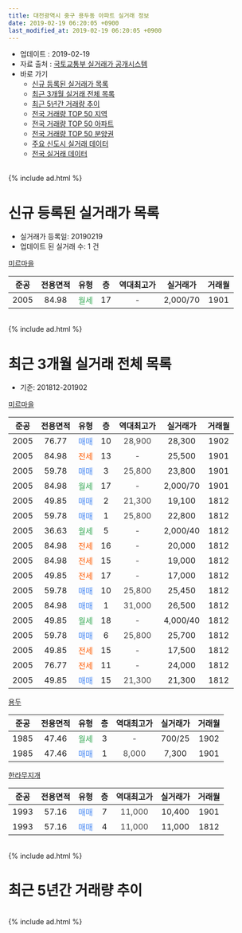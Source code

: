 ```yaml
---
title: 대전광역시 중구 용두동 아파트 실거래 정보
date: 2019-02-19 06:20:05 +0900
last_modified_at: 2019-02-19 06:20:05 +0900
---
```


* 업데이트 : 2019-02-19
* 자료 출처 : [국토교통부 실거래가 공개시스템](http://rt.molit.go.kr)
* 바로 가기
    * [신규 등록된 실거래가 목록](#신규-등록된-실거래가-목록)
    * [최근 3개월 실거래 전체 목록](#최근-3개월-실거래-전체-목록)
    * [최근 5년간 거래량 추이](#최근-5년간-거래량-추이)
    * [전국 거래량 TOP 50 지역](https://inasie.github.io/apt-trade-info/최근-3개월-전국에서-가장-거래가-많이-발생한-지역)
    * [전국 거래량 TOP 50 아파트](https://inasie.github.io/apt-trade-info/최근-3개월-전국에서-가장-거래가-많이-발생한-아파트)
    * [전국 거래량 TOP 50 분양권](https://inasie.github.io/apt-trade-info/최근-3개월-전국에서-가장-거래가-많이-발생한-분양권)
    * [주요 신도시 실거래 데이터](https://inasie.github.io/apt-trade-info/주요-신도시)
    * [전국 실거래 데이터](https://inasie.github.io/apt-trade-info/전국)
<br>
{% include ad.html %}
<br>

# 신규 등록된 실거래가 목록
* 실거래가 등록일: 20190219
* 업데이트 된 실거래 수: 1 건


[미르마을](https://search.naver.com/search.naver?query=%EB%8C%80%EC%A0%84%EA%B4%91%EC%97%AD%EC%8B%9C+%EC%A4%91%EA%B5%AC+%EC%9A%A9%EB%91%90%EB%8F%99+%EB%AF%B8%EB%A5%B4%EB%A7%88%EC%9D%84)

|준공|전용면적|유형|층|역대최고가|실거래가|거래월|
|:---:|:---:|:---:|:---:|:---:|:---:|:---:|
|2005|84.98|<span style="color:#34a853">월세</span>|17|<span style="color:#444444">-</span>|2,000/70|1901|


<br>
{% include ad.html %}
<br>

# 최근 3개월 실거래 전체 목록
* 기준: 201812-201902


[미르마을](https://search.naver.com/search.naver?query=%EB%8C%80%EC%A0%84%EA%B4%91%EC%97%AD%EC%8B%9C+%EC%A4%91%EA%B5%AC+%EC%9A%A9%EB%91%90%EB%8F%99+%EB%AF%B8%EB%A5%B4%EB%A7%88%EC%9D%84)

|준공|전용면적|유형|층|역대최고가|실거래가|거래월|
|:---:|:---:|:---:|:---:|:---:|:---:|:---:|
|2005|76.77|<span style="color:#4285f3">매매</span>|10|<span style="color:#444444">28,900</span>|28,300|1902|
|2005|84.98|<span style="color:#ff5a00">전세</span>|13|<span style="color:#444444">-</span>|25,500|1901|
|2005|59.78|<span style="color:#4285f3">매매</span>|3|<span style="color:#444444">25,800</span>|23,800|1901|
|2005|84.98|<span style="color:#34a853">월세</span>|17|<span style="color:#444444">-</span>|2,000/70|1901|
|2005|49.85|<span style="color:#4285f3">매매</span>|2|<span style="color:#444444">21,300</span>|19,100|1812|
|2005|59.78|<span style="color:#4285f3">매매</span>|1|<span style="color:#444444">25,800</span>|22,800|1812|
|2005|36.63|<span style="color:#34a853">월세</span>|5|<span style="color:#444444">-</span>|2,000/40|1812|
|2005|84.98|<span style="color:#ff5a00">전세</span>|16|<span style="color:#444444">-</span>|20,000|1812|
|2005|84.98|<span style="color:#ff5a00">전세</span>|15|<span style="color:#444444">-</span>|19,000|1812|
|2005|49.85|<span style="color:#ff5a00">전세</span>|17|<span style="color:#444444">-</span>|17,000|1812|
|2005|59.78|<span style="color:#4285f3">매매</span>|10|<span style="color:#444444">25,800</span>|25,450|1812|
|2005|84.98|<span style="color:#4285f3">매매</span>|1|<span style="color:#444444">31,000</span>|26,500|1812|
|2005|49.85|<span style="color:#34a853">월세</span>|18|<span style="color:#444444">-</span>|4,000/40|1812|
|2005|59.78|<span style="color:#4285f3">매매</span>|6|<span style="color:#444444">25,800</span>|25,700|1812|
|2005|49.85|<span style="color:#ff5a00">전세</span>|15|<span style="color:#444444">-</span>|17,500|1812|
|2005|76.77|<span style="color:#ff5a00">전세</span>|11|<span style="color:#444444">-</span>|24,000|1812|
|2005|49.85|<span style="color:#4285f3">매매</span>|15|<span style="color:#444444">21,300</span>|21,300|1812|

[용두](https://search.naver.com/search.naver?query=%EB%8C%80%EC%A0%84%EA%B4%91%EC%97%AD%EC%8B%9C+%EC%A4%91%EA%B5%AC+%EC%9A%A9%EB%91%90%EB%8F%99+%EC%9A%A9%EB%91%90)

|준공|전용면적|유형|층|역대최고가|실거래가|거래월|
|:---:|:---:|:---:|:---:|:---:|:---:|:---:|
|1985|47.46|<span style="color:#34a853">월세</span>|3|<span style="color:#444444">-</span>|700/25|1902|
|1985|47.46|<span style="color:#4285f3">매매</span>|1|<span style="color:#444444">8,000</span>|7,300|1901|

[한라무지개](https://search.naver.com/search.naver?query=%EB%8C%80%EC%A0%84%EA%B4%91%EC%97%AD%EC%8B%9C+%EC%A4%91%EA%B5%AC+%EC%9A%A9%EB%91%90%EB%8F%99+%ED%95%9C%EB%9D%BC%EB%AC%B4%EC%A7%80%EA%B0%9C)

|준공|전용면적|유형|층|역대최고가|실거래가|거래월|
|:---:|:---:|:---:|:---:|:---:|:---:|:---:|
|1993|57.16|<span style="color:#4285f3">매매</span>|7|<span style="color:#444444">11,000</span>|10,400|1901|
|1993|57.16|<span style="color:#4285f3">매매</span>|4|<span style="color:#444444">11,000</span>|11,000|1812|


<br>
{% include ad.html %}
<br>

# 최근 5년간 거래량 추이


<div style="width:100%;">
    <canvas id="deal_progress" height="200"></canvas>
</div>

<script>
new Chart(document.getElementById("deal_progress"), {
    type: 'line',
    data: {
        labels: ['201402','201403','201404','201405','201406','201407','201408','201409','201410','201411','201412','201501','201502','201503','201504','201505','201506','201507','201508','201509','201510','201511','201512','201601','201602','201603','201604','201605','201606','201607','201608','201609','201610','201611','201612','201701','201702','201703','201704','201705','201706','201707','201708','201709','201710','201711','201712','201801','201802','201803','201804','201805','201806','201807','201808','201809','201810','201811','201812','201901','201902'],
        datasets: [{
            label: '매매',
            pointRadius: 1,
            data: [13, 11, 13, 12, 16, 10, 13, 7, 7, 14, 7, 10, 15, 14, 7, 20, 9, 8, 6, 5, 7, 11, 9, 12, 6, 8, 9, 11, 5, 7, 10, 9, 10, 9, 9, 16, 15, 7, 7, 11, 7, 8, 7, 6, 6, 14, 7, 9, 10, 13, 8, 8, 10, 8, 3, 13, 19, 13, 7, 3, 1],
            borderColor: "rgba(255, 201, 14, 1)",
            backgroundColor: "rgba(255, 201, 14, 0.5)",
            fill: false,
            lineTension: 0
        },{
            label: '전월세',
            pointRadius: 1,
            data: [12, 8, 6, 7, 6, 4, 9, 3, 9, 5, 14, 16, 14, 9, 4, 5, 7, 5, 4, 8, 5, 11, 8, 10, 10, 10, 7, 6, 5, 3, 6, 10, 11, 4, 9, 10, 9, 12, 8, 6, 6, 5, 6, 10, 7, 7, 9, 9, 8, 11, 8, 14, 8, 6, 5, 4, 10, 9, 7, 2, 1],
            borderColor: "rgba(0, 141, 185, 1)",
            backgroundColor: "rgba(0, 141, 185, 0.5)",
            fill: false,
            lineTension: 0
        }
        ]
    },
    options: {
        responsive: true,
        title: {
            display: false
        },
        tooltips: {
            mode: 'index',
            intersect: false
        },
        hover: {
            mode: 'nearest',
            intersect: true
        },
        scales: {
            xAxes: [{
                display: true,
                scaleLabel: {
                    display: true,
                    labelString: '년/월'
                }
            }],
            yAxes: [{
                display: true,
                ticks: {
                    suggestedMin: 0,
                },
                scaleLabel: {
                    display: true,
                    labelString: '실거래 수'
                }
            }]
        }
    }
});

</script>


<br>
{% include ad.html %}
<br>

